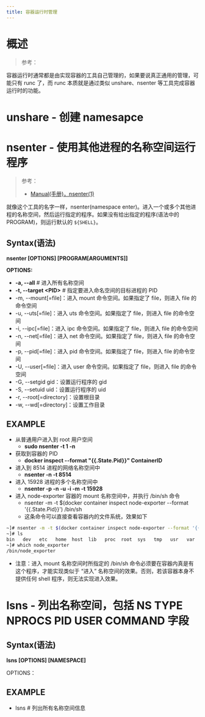 ```yaml
---
title: 容器运行时管理
---
```


# 概述

> 参考：

容器运行时通常都是由实现容器的工具自己管理的，如果要说真正通用的管理，可能只有 runc 了，而 runc 本质就是通过类似 unshare、nsenter 等工具完成容器运行时的功能。

# unshare - 创建 namesapce

# nsenter - 使用其他进程的名称空间运行程序

> 参考：
> 
> - [Manual(手册)，nsenter(1)](https://man7.org/linux/man-pages/man1/nsenter.1.html)

就像这个工具的名字一样，nsenter(namespace enter)。进入一个或多个其他进程的名称空间，然后运行指定的程序。如果没有给出指定的程序(语法中的 PROGRAM)，则运行默认的 `${SHELL}`。

## Syntax(语法)

**nsenter \[OPTIONS] \[PROGRAM\[ARGUMENTS]]**

**OPTIONS:**

- **-a, --all** # 进入所有名称空间
- **-t, --target \<PID>** # 指定要进入命名空间的目标进程的 PID
- -m, --mount\[=file]：进入 mount 命令空间。如果指定了 file，则进入 file 的命令空间
- -u, --uts\[=file]：进入 uts 命令空间。如果指定了 file，则进入 file 的命令空间
- -i, --ipc\[=file]：进入 ipc 命令空间。如果指定了 file，则进入 file 的命令空间
- -n, --net\[=file]：进入 net 命令空间。如果指定了 file，则进入 file 的命令空间
- -p, --pid\[=file]：进入 pid 命令空间。如果指定了 file，则进入 file 的命令空间
- -U, --user\[=file]：进入 user 命令空间。如果指定了 file，则进入 file 的命令空间
- -G, --setgid gid：设置运行程序的 gid
- -S, --setuid uid：设置运行程序的 uid
- -r, --root\[=directory]：设置根目录
- -w, --wd\[=directory]：设置工作目录

## EXAMPLE

- 从普通用户进入到 root 用户空间
  - **sudo nsenter -t 1 -n**
- 获取到容器的 PID
  - **docker inspect --format "{{.State.Pid}}" ContainerID**
- 进入到 8514 进程的网络名称空间中
  - **nsenter -n -t 8514**
- 进入 15928 进程的多个名称空间中
  - **nsenter -p -n -u -i -m -t 15928**
- 进入 node-exporter 容器的 mount 名称空间中，并执行 /bin/sh 命令
  - nsenter -m -t $(docker container inspect node-exporter --format '{{.State.Pid}}') /bin/sh
  - 这条命令可以直接查看容器内的文件系统，效果如下

```bash
~]# nsenter -m -t $(docker container inspect node-exporter --format '{{.State.Pid}}') /bin/sh
~]# ls
bin   dev   etc   home  host  lib   proc  root  sys   tmp   usr   var
~]# which node_exporter
/bin/node_exporter
```

- 注意：进入 mount 名称空间时所指定的 /bin/sh 命令必须要在容器内真是有这个程序，才能实现类似于 “进入” 名称空间的效果。否则，若该容器本身不提供任何 shell 程序，则无法实现进入效果。

# lsns - 列出名称空间，包括 NS TYPE NPROCS PID USER COMMAND 字段

## Syntax(语法)

**lsns \[OPTIONS] \[NAMESPACE]**

OPTIONS：

## EXAMPLE

- lsns # 列出所有名称空间信息
